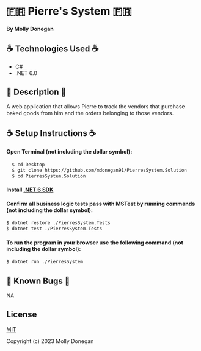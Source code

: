 # 🇫🇷 Pierre's System 🇫🇷

#### By Molly Donegan

## ☕ Technologies Used ☕

* C# 
* .NET 6.0 

## 🥐 Description 🥐
A web application that allows Pierre to track the vendors that purchase baked goods from him and the orders belonging to those vendors.

## ☕ Setup Instructions ☕

#### Open Terminal (not including the dollar symbol):
```sh
  $ cd Desktop
  $ git clone https://github.com/mdonegan91/PierresSystem.Solution
  $ cd PierresSystem.Solution
```

#### Install [.NET 6 SDK](https://dotnet.microsoft.com/en-us/download/dotnet/6.0)

#### Confirm all business logic tests pass with MSTest by running commands (not including the dollar symbol):

```sh
$ dotnet restore ./PierresSystem.Tests
$ dotnet test ./PierresSystem.Tests
```

#### To run the program in your browser use the following command (not including the dollar symbol):

```sh
$ dotnet run ./PierresSystem
```

## 🥐 Known Bugs 🥐

NA

## License

[MIT](https://github.com/git/git-scm.com/blob/main/MIT-LICENSE.txt)

Copyright (c) 2023 Molly Donegan